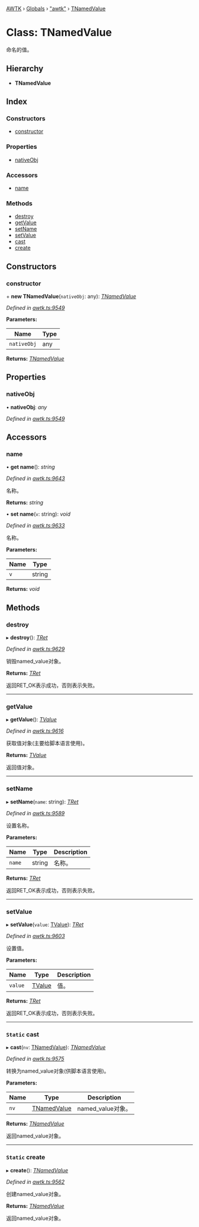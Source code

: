 [AWTK](../README.md) › [Globals](../globals.md) › ["awtk"](../modules/_awtk_.md) › [TNamedValue](_awtk_.tnamedvalue.md)

# Class: TNamedValue

命名的值。

## Hierarchy

* **TNamedValue**

## Index

### Constructors

* [constructor](_awtk_.tnamedvalue.md#constructor)

### Properties

* [nativeObj](_awtk_.tnamedvalue.md#nativeobj)

### Accessors

* [name](_awtk_.tnamedvalue.md#name)

### Methods

* [destroy](_awtk_.tnamedvalue.md#destroy)
* [getValue](_awtk_.tnamedvalue.md#getvalue)
* [setName](_awtk_.tnamedvalue.md#setname)
* [setValue](_awtk_.tnamedvalue.md#setvalue)
* [cast](_awtk_.tnamedvalue.md#static-cast)
* [create](_awtk_.tnamedvalue.md#static-create)

## Constructors

###  constructor

\+ **new TNamedValue**(`nativeObj`: any): *[TNamedValue](_awtk_.tnamedvalue.md)*

*Defined in [awtk.ts:9549](https://github.com/zlgopen/awtk-binding/blob/540939e/tools/code_gen/js/output/awtk.ts#L9549)*

**Parameters:**

Name | Type |
------ | ------ |
`nativeObj` | any |

**Returns:** *[TNamedValue](_awtk_.tnamedvalue.md)*

## Properties

###  nativeObj

• **nativeObj**: *any*

*Defined in [awtk.ts:9549](https://github.com/zlgopen/awtk-binding/blob/540939e/tools/code_gen/js/output/awtk.ts#L9549)*

## Accessors

###  name

• **get name**(): *string*

*Defined in [awtk.ts:9643](https://github.com/zlgopen/awtk-binding/blob/540939e/tools/code_gen/js/output/awtk.ts#L9643)*

名称。

**Returns:** *string*

• **set name**(`v`: string): *void*

*Defined in [awtk.ts:9633](https://github.com/zlgopen/awtk-binding/blob/540939e/tools/code_gen/js/output/awtk.ts#L9633)*

名称。

**Parameters:**

Name | Type |
------ | ------ |
`v` | string |

**Returns:** *void*

## Methods

###  destroy

▸ **destroy**(): *[TRet](../enums/_awtk_.tret.md)*

*Defined in [awtk.ts:9629](https://github.com/zlgopen/awtk-binding/blob/540939e/tools/code_gen/js/output/awtk.ts#L9629)*

销毁named_value对象。

**Returns:** *[TRet](../enums/_awtk_.tret.md)*

返回RET_OK表示成功，否则表示失败。

___

###  getValue

▸ **getValue**(): *[TValue](_awtk_.tvalue.md)*

*Defined in [awtk.ts:9616](https://github.com/zlgopen/awtk-binding/blob/540939e/tools/code_gen/js/output/awtk.ts#L9616)*

获取值对象(主要给脚本语言使用)。

**Returns:** *[TValue](_awtk_.tvalue.md)*

返回值对象。

___

###  setName

▸ **setName**(`name`: string): *[TRet](../enums/_awtk_.tret.md)*

*Defined in [awtk.ts:9589](https://github.com/zlgopen/awtk-binding/blob/540939e/tools/code_gen/js/output/awtk.ts#L9589)*

设置名称。

**Parameters:**

Name | Type | Description |
------ | ------ | ------ |
`name` | string | 名称。  |

**Returns:** *[TRet](../enums/_awtk_.tret.md)*

返回RET_OK表示成功，否则表示失败。

___

###  setValue

▸ **setValue**(`value`: [TValue](_awtk_.tvalue.md)): *[TRet](../enums/_awtk_.tret.md)*

*Defined in [awtk.ts:9603](https://github.com/zlgopen/awtk-binding/blob/540939e/tools/code_gen/js/output/awtk.ts#L9603)*

设置值。

**Parameters:**

Name | Type | Description |
------ | ------ | ------ |
`value` | [TValue](_awtk_.tvalue.md) | 值。  |

**Returns:** *[TRet](../enums/_awtk_.tret.md)*

返回RET_OK表示成功，否则表示失败。

___

### `Static` cast

▸ **cast**(`nv`: [TNamedValue](_awtk_.tnamedvalue.md)): *[TNamedValue](_awtk_.tnamedvalue.md)*

*Defined in [awtk.ts:9575](https://github.com/zlgopen/awtk-binding/blob/540939e/tools/code_gen/js/output/awtk.ts#L9575)*

转换为named_value对象(供脚本语言使用)。

**Parameters:**

Name | Type | Description |
------ | ------ | ------ |
`nv` | [TNamedValue](_awtk_.tnamedvalue.md) | named_value对象。  |

**Returns:** *[TNamedValue](_awtk_.tnamedvalue.md)*

返回named_value对象。

___

### `Static` create

▸ **create**(): *[TNamedValue](_awtk_.tnamedvalue.md)*

*Defined in [awtk.ts:9562](https://github.com/zlgopen/awtk-binding/blob/540939e/tools/code_gen/js/output/awtk.ts#L9562)*

创建named_value对象。

**Returns:** *[TNamedValue](_awtk_.tnamedvalue.md)*

返回named_value对象。
